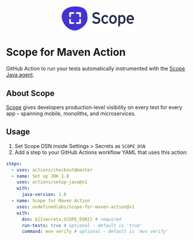 <p align="center">
  <img style="max-width: 200px" src="./scope_logo.svg">
</p>

# Scope for Maven Action

GitHub Action to run your tests automatically instrumented with the [Scope Java agent](http://home.undefinedlabs.com/goto/java-agent).

## About Scope

[Scope](https://scope.dev) gives developers production-level visibility on every test for every app – spanning mobile, monoliths, and microservices.

## Usage

1. Set Scope DSN inside Settings > Secrets as `SCOPE_DSN`
2. Add a step to your GitHub Actions workflow YAML that uses this action:

```yml
steps:
  - uses: actions/checkout@master
  - name: Set up JDK 1.8
    uses: actions/setup-java@v1
    with:
      java-version: 1.8 
  - name: Scope for Maven Action
    uses: undefinedlabs/scope-for-maven-action@v1
    with:
      dsn: ${{secrets.SCOPE_DSN}} # required
      run-tests: true # optional - default is 'true'
      command: mvn verify # optional - default is 'mvn verify'
```